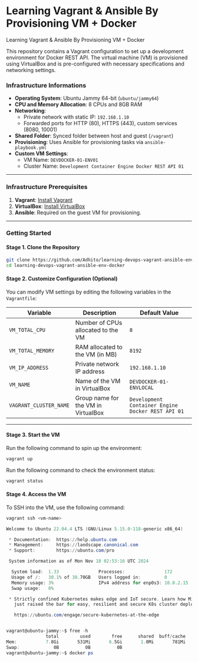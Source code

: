 # Learning Vagrant &amp; Ansible By Provisioning VM + Docker
Learning Vagrant &amp; Ansible By Provisioning VM + Docker


This repository contains a Vagrant configuration to set up a development environment for Docker REST API. The virtual machine (VM) is provisioned using VirtualBox and is pre-configured with necessary specifications and networking settings.

### Infrastructure Informations

- **Operating System**: Ubuntu Jammy 64-bit (`ubuntu/jammy64`)
- **CPU and Memory Allocation**: 8 CPUs and 8GB RAM
- **Networking**:
  - Private network with static IP: `192.168.1.10`
  - Forwarded ports for HTTP (80), HTTPS (443), custom services (8080, 10001)
- **Shared Folder**: Synced folder between host and guest (`/vagrant`)
- **Provisioning**: Uses Ansible for provisioning tasks via `ansible-playbook.yml`
- **Custom VM Settings**:
  - VM Name: `DEVDOCKER-01-ENV01`
  - Cluster Name: `Development Container Engine Docker REST API 01`

---

### Infrastructure Prerequisites

1. **Vagrant**: [Install Vagrant](https://www.vagrantup.com/downloads)
2. **VirtualBox**: [Install VirtualBox](https://www.virtualbox.org/wiki/Downloads)
3. **Ansible**: Required on the guest VM for provisioning.

---

### Getting Started

#### Stage 1. Clone the Repository
```bash
git clone https://github.com/Adhito/learning-devops-vagrant-ansible-env-docker
cd learning-devops-vagrant-ansible-env-docker
```

#### Stage 2. Customize Configuration (Optional)

You can modify VM settings by editing the following variables in the `Vagrantfile`:

| Variable                 | Description                                | Default Value         |
|--------------------------|--------------------------------------------|-----------------------|
| `VM_TOTAL_CPU`           | Number of CPUs allocated to the VM         | `8`                   |
| `VM_TOTAL_MEMORY`        | RAM allocated to the VM (in MB)            | `8192`                |
| `VM_IP_ADDRESS`          | Private network IP address                 | `192.168.1.10`        |
| `VM_NAME`                | Name of the VM in VirtualBox               | `DEVDOCKER-01-ENVLOCAL` |
| `VAGRANT_CLUSTER_NAME`   | Group name for the VM in VirtualBox         | `Development Container Engine Docker REST API 01` |

---

#### Stage 3. Start the VM

Run the following command to spin up the environment:

```bash
vagrant up
```

Run the following command to check the environment status:

```bash
vagrant status
```

#### Stage 4. Access the VM

To SSH into the VM, use the following command:

```bash
vagrant ssh <vm-name>
```

```powershell
Welcome to Ubuntu 22.04.4 LTS (GNU/Linux 5.15.0-118-generic x86_64)

 * Documentation:  https://help.ubuntu.com
 * Management:     https://landscape.canonical.com
 * Support:        https://ubuntu.com/pro

 System information as of Mon Nov 18 02:53:16 UTC 2024

  System load:  1.33               Processes:               172
  Usage of /:   30.1% of 38.70GB   Users logged in:         0
  Memory usage: 3%                 IPv4 address for enp0s3: 10.0.2.15
  Swap usage:   0%

 * Strictly confined Kubernetes makes edge and IoT secure. Learn how MicroK8s
   just raised the bar for easy, resilient and secure K8s cluster deployment.

   https://ubuntu.com/engage/secure-kubernetes-at-the-edge


vagrant@ubuntu-jammy:~$ free -h
               total        used        free      shared  buff/cache   available
Mem:           7.8Gi       531Mi       6.5Gi       1.0Mi       781Mi       7.0Gi
Swap:             0B          0B          0B
vagrant@ubuntu-jammy:~$ docker ps
```

